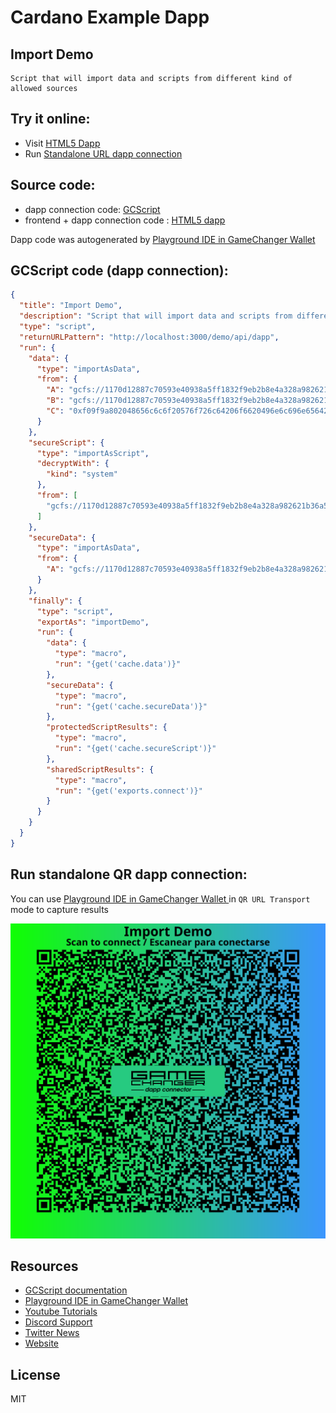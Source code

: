 
# Cardano Example Dapp

## **Import Demo**

    Script that will import data and scripts from different kind of allowed sources


## Try it online: 

-  Visit [HTML5 Dapp](https://raw.githubusercontent.com/GameChangerFinance/gamechanger.wallet/main/examples/Import%20Demo.html)
-  Run [Standalone URL dapp connection](https://beta-wallet.gamechanger.finance/api/2/run/1-H4sIAAAAAAAAA71TwW7bMAz9FcOXbkBgy7It2zmtWy4DdhhaDDsUw6DIVCzUtgyJQZMV-fdRcZLu0B4CbLNhmSIfyUeKeo7RYA_xMv48TNZhtILBxou4Ba-cmdDYkWz3RznCTmL0ZPo-MjO4lSgjObbRDPaRdnaIWqM1OBgxejRkszqSfW-fgGB26xR4io_7KSSd_WjvALdu_Hb35atEBBeSdojTMk17q2TfWY_LnDGWtsQvlZNJWzlNwXFL2Oc4MAn_U9yZ361fBfUiDrSC9ZZMG6U9hc2yirUZr-tKVaxscihYk9ey1Dqrc64bWPN1DYXMeS2bmguerXMhyyrZqKQ1_vFDLxGIVJpqa9O1dPT9Sh3IdoAEd6Gmj_8iWyg0hVG5_YTQhvqSo0z5PlE-ttOs0Y2sGWdFLUqh6NWclZXQFSe54ExoIcjaCKB9WMugDeiqFpkoaJ-TviVZkb4QWUUf-WVVHlYBFK8sedHwLD4cFrEHtXUwD8krh3B_PuQWjlS_G-wCLExHmIG9Rxjiw_mYHv5C0356QDTjxr807jSiqbKjNhvCnGbvx6WA1X-coSsIhg5rM9Id2v_B7nJzYDfTvDA-3eDXL8YglbtY4-cN4LsbJVUHSQDevD_Eb7Xjbc8X-Ml_chZB0XjOJ38HftujvyLW7Hdm00l3Xai5JT6hTo7E4xgnPL8BZDPrL-0EAAA)

## Source code:

- dapp connection code: [GCScript](https://github.com/GameChangerFinance/gamechanger.wallet/blob/main/examples/Import%20Demo.gcscript)
- frontend + dapp connection code : [HTML5 dapp](https://github.com/GameChangerFinance/gamechanger.wallet/blob/main/examples/Import%20Demo.html)

Dapp code was autogenerated by [Playground IDE in GameChanger Wallet ](https://beta-wallet.gamechanger.finance/playground)

## GCScript code (dapp connection):
```json
{
  "title": "Import Demo",
  "description": "Script that will import data and scripts from different kind of allowed sources",
  "type": "script",
  "returnURLPattern": "http://localhost:3000/demo/api/dapp",
  "run": {
    "data": {
      "type": "importAsData",
      "from": {
        "A": "gcfs://1170d12887c70593e40938a5ff1832f9eb2b8e4a328a982621b36a57.gc.disk@latest://foo/bar/baz/readme.txt",
        "B": "gcfs://1170d12887c70593e40938a5ff1832f9eb2b8e4a328a982621b36a57.gc.disk@latest://data/encryptedData.crypt",
        "C": "0xf09f9a802048656c6c6f20576f726c64206f6620496e6c696e65642048657861646563696d616c204461746120617320616e2055524921"
      }
    },
    "secureScript": {
      "type": "importAsScript",
      "decryptWith": {
        "kind": "system"
      },
      "from": [
        "gcfs://1170d12887c70593e40938a5ff1832f9eb2b8e4a328a982621b36a57.gc_settings@latest://scripts/config.gcscript"
      ]
    },
    "secureData": {
      "type": "importAsData",
      "from": {
        "A": "gcfs://1170d12887c70593e40938a5ff1832f9eb2b8e4a328a982621b36a57.gc_settings@latest://scripts/config.gcscript"
      }
    },
    "finally": {
      "type": "script",
      "exportAs": "importDemo",
      "run": {
        "data": {
          "type": "macro",
          "run": "{get('cache.data')}"
        },
        "secureData": {
          "type": "macro",
          "run": "{get('cache.secureData')}"
        },
        "protectedScriptResults": {
          "type": "macro",
          "run": "{get('cache.secureScript')}"
        },
        "sharedScriptResults": {
          "type": "macro",
          "run": "{get('exports.connect')}"
        }
      }
    }
  }
}
```

## Run standalone QR dapp connection: 

You can use [Playground IDE in GameChanger Wallet ](https://beta-wallet.gamechanger.finance/playground) in `QR URL Transport` mode to capture results

[![QR URL Transport](https://raw.githubusercontent.com/GameChangerFinance/gamechanger.wallet/main/examples/Import%20Demo.png)](https://beta-wallet.gamechanger.finance/api/2/run/1-H4sIAAAAAAAAA71TwW7bMAz9FcOXbkBgy7It2zmtWy4DdhhaDDsUw6DIVCzUtgyJQZMV-fdRcZLu0B4CbLNhmSIfyUeKeo7RYA_xMv48TNZhtILBxou4Ba-cmdDYkWz3RznCTmL0ZPo-MjO4lSgjObbRDPaRdnaIWqM1OBgxejRkszqSfW-fgGB26xR4io_7KSSd_WjvALdu_Hb35atEBBeSdojTMk17q2TfWY_LnDGWtsQvlZNJWzlNwXFL2Oc4MAn_U9yZ361fBfUiDrSC9ZZMG6U9hc2yirUZr-tKVaxscihYk9ey1Dqrc64bWPN1DYXMeS2bmguerXMhyyrZqKQ1_vFDLxGIVJpqa9O1dPT9Sh3IdoAEd6Gmj_8iWyg0hVG5_YTQhvqSo0z5PlE-ttOs0Y2sGWdFLUqh6NWclZXQFSe54ExoIcjaCKB9WMugDeiqFpkoaJ-TviVZkb4QWUUf-WVVHlYBFK8sedHwLD4cFrEHtXUwD8krh3B_PuQWjlS_G-wCLExHmIG9Rxjiw_mYHv5C0356QDTjxr807jSiqbKjNhvCnGbvx6WA1X-coSsIhg5rM9Id2v_B7nJzYDfTvDA-3eDXL8YglbtY4-cN4LsbJVUHSQDevD_Eb7Xjbc8X-Ml_chZB0XjOJ38HftujvyLW7Hdm00l3Xai5JT6hTo7E4xgnPL8BZDPrL-0EAAA)

## Resources
- [GCScript documentation](https://beta-wallet.gamechanger.finance/doc/api/v2/api.html)
- [Playground IDE in GameChanger Wallet ](https://beta-wallet.gamechanger.finance/playground)
- [Youtube Tutorials](https://www.youtube.com/@gamechanger.finance)
- [Discord Support](https://discord.gg/vpbfyRaDKG)
- [Twitter News](https://twitter.com/GameChangerOk)
- [Website](https://gamechanger.finance)

## License
MIT 
    
